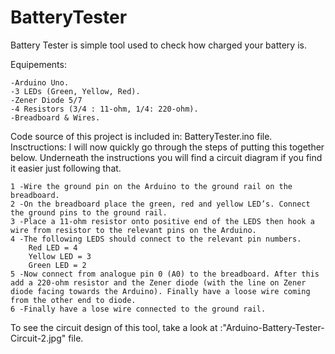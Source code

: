 # BatteryTester
Battery Tester is simple tool used to check how charged your battery is.

Equipements:

    -Arduino Uno.
    -3 LEDs (Green, Yellow, Red).
    -Zener Diode 5/7
    -4 Resistors (3/4 : 11-ohm, 1/4: 220-ohm).
    -Breadboard & Wires.

Code source of this project is included in: BatteryTester.ino file.
Insctructions:
I will now quickly go through the steps of putting this together below. Underneath the instructions you will find a circuit diagram if you find it easier just following that.

    1 -Wire the ground pin on the Arduino to the ground rail on the breadboard.
    2 -On the breadboard place the green, red and yellow LED’s. Connect the ground pins to the ground rail.
    3 -Place a 11-ohm resistor onto positive end of the LEDS then hook a wire from resistor to the relevant pins on the Arduino.
    4 -The following LEDS should connect to the relevant pin numbers.
        Red LED = 4
        Yellow LED = 3
        Green LED = 2
    5 -Now connect from analogue pin 0 (A0) to the breadboard. After this add a 220-ohm resistor and the Zener diode (with the line on Zener diode facing towards the Arduino). Finally have a loose wire coming from the other end to diode.
    6 -Finally have a lose wire connected to the ground rail.


To see the circuit design of this tool, take a look at :"Arduino-Battery-Tester-Circuit-2.jpg"  file.
